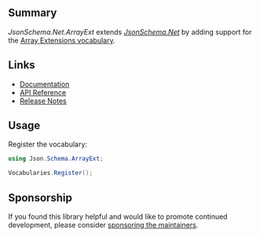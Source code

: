 ## Summary

_JsonSchema.Net.ArrayExt_ extends [_JsonSchema.Net_](https://www.nuget.org/packages/JsonSchema.Net) by adding support for the [Array Extensions vocabulary](https://docs.json-everything.net/schema/vocabs/array-ext/).

## Links

- [Documentation](https://docs.json-everything.net/schema/vocabs/)
- [API Reference](https://docs.json-everything.net/api/JsonSchema.Net.ArrayExt/Vocabularies/)
- [Release Notes](https://docs.json-everything.net/rn-json-schema-array-ext/)

## Usage

Register the vocabulary:

```c#
using Json.Schema.ArrayExt;

Vocabularies.Register();
```

## Sponsorship

If you found this library helpful and would like to promote continued development, please consider [sponsoring the maintainers](https://github.com/sponsors/gregsdennis).
